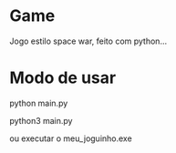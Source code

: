 # Game
 Jogo estilo space war, feito com python...

# Modo de usar
python main.py 

python3 main.py

ou executar o meu_joguinho.exe
